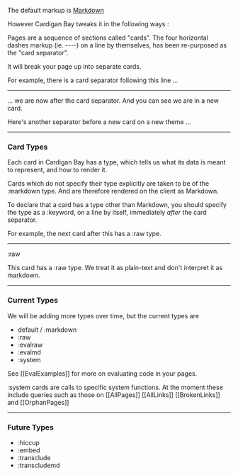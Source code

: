 
The default markup is [Markdown](https://daringfireball.net/projects/markdown/syntax)


However Cardigan Bay tweaks it in the following ways :

Pages are a sequence of sections called "cards". The four horizontal dashes markup (ie. -<!-->-<!-->-<!-->-) on a line by themselves, has been re-purposed as the "card separator".

It will break your page up into separate cards.

For example, there is a card separator following this line ...

----

... we are now after the card separator. And you can see we are in a new card.

Here's another separator before a new card on a new theme ...

----

### Card Types

Each card in Cardigan Bay has a type, which tells us what its data is meant to represent, and how to render it. 

Cards which do not specify their type explicitly are taken to be of the :markdown type. And are therefore rendered on the client as Markdown.


To declare that a card has a type other than Markdown, you should specify the type as a :keyword, on a line by itself, immediately *after* the card separator.

For example, the next card after this has a :raw type.

----
:raw

This card has a :raw type. We treat it as plain-text and don't interpret it as markdown.

----

### Current Types

We will be adding more types over time, but the current types are 

* default / :markdown
* :raw
* :evalraw
* :evalmd
* :system

See [[EvalExamples]] for more on evaluating code in your pages.

:system cards are calls to specific system functions. At the moment these include queries such as those on [[AllPages]] [[AllLinks]] [[BrokenLinks]] and  [[OrphanPages]]

----

### Future Types
* :hiccup
* :embed
* :transclude
* :transcludemd

